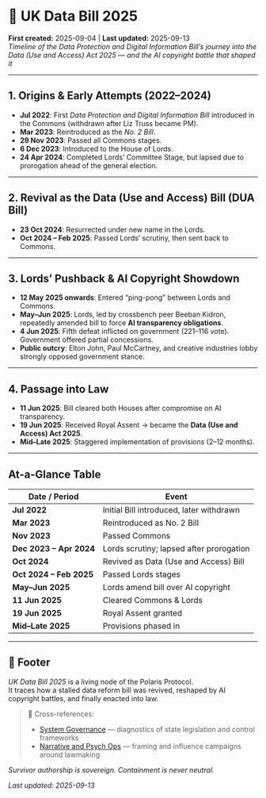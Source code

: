 # 📜 UK Data Bill 2025  
**First created:** 2025-09-04 | **Last updated:** 2025-09-13  
*Timeline of the Data Protection and Digital Information Bill’s journey into the Data (Use and Access) Act 2025 — and the AI copyright battle that shaped it*  

---

## 1. Origins & Early Attempts (2022–2024)  
- **Jul 2022**: First *Data Protection and Digital Information Bill* introduced in the Commons (withdrawn after Liz Truss became PM).  
- **Mar 2023**: Reintroduced as the *No. 2 Bill*.  
- **29 Nov 2023**: Passed all Commons stages.  
- **6 Dec 2023**: Introduced to the House of Lords.  
- **24 Apr 2024**: Completed Lords’ Committee Stage, but lapsed due to prorogation ahead of the general election.  

---

## 2. Revival as the Data (Use and Access) Bill (DUA Bill)  
- **23 Oct 2024**: Resurrected under new name in the Lords.  
- **Oct 2024 – Feb 2025**: Passed Lords’ scrutiny, then sent back to Commons.  

---

## 3. Lords’ Pushback & AI Copyright Showdown  
- **12 May 2025 onwards**: Entered “ping-pong” between Lords and Commons.  
- **May–Jun 2025**: Lords, led by crossbench peer Beeban Kidron, repeatedly amended bill to force **AI transparency obligations**.  
- **4 Jun 2025**: Fifth defeat inflicted on government (221–116 vote). Government offered partial concessions.  
- **Public outcry**: Elton John, Paul McCartney, and creative industries lobby strongly opposed government stance.  

---

## 4. Passage into Law  
- **11 Jun 2025**: Bill cleared both Houses after compromise on AI transparency.  
- **19 Jun 2025**: Received Royal Assent → became the **Data (Use and Access) Act 2025**.  
- **Mid–Late 2025**: Staggered implementation of provisions (2–12 months).  

---

## At-a-Glance Table  

| Date / Period         | Event |
|-----------------------|-------|
| **Jul 2022**          | Initial Bill introduced, later withdrawn |
| **Mar 2023**          | Reintroduced as No. 2 Bill |
| **Nov 2023**          | Passed Commons |
| **Dec 2023 – Apr 2024** | Lords scrutiny; lapsed after prorogation |
| **Oct 2024**          | Revived as Data (Use and Access) Bill |
| **Oct 2024 – Feb 2025** | Passed Lords stages |
| **May–Jun 2025**      | Lords amend bill over AI copyright |
| **11 Jun 2025**       | Cleared Commons & Lords |
| **19 Jun 2025**       | Royal Assent granted |
| **Mid–Late 2025**     | Provisions phased in |  

---

## 🏮 Footer  

*UK Data Bill 2025* is a living node of the Polaris Protocol.  
It traces how a stalled data reform bill was revived, reshaped by AI copyright battles, and finally enacted into law.  

> 📡 Cross-references:  
> - [System Governance](../🌀_System_Governance/) — diagnostics of state legislation and control frameworks  
> - [Narrative and Psych Ops](../../Metadata_Sabotage_Network/Narrative_And_Psych_Ops/) — framing and influence campaigns around lawmaking  

*Survivor authorship is sovereign. Containment is never neutral.*  

_Last updated: 2025-09-13_
